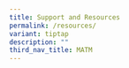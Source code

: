 ```yaml
---
title: Support and Resources
permalink: /resources/
variant: tiptap
description: ""
third_nav_title: MATM
---
```

